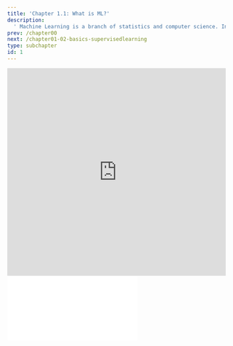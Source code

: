 ```yaml
---
title: 'Chapter 1.1: What is ML?'
description:
  ' Machine Learning is a branch of statistics and computer science. In this Section, you will see some typical examples of where Machine Learning is applied and several fundamental questions which we will answer later in this course.'
prev: /chapter00
next: /chapter01-02-basics-supervisedlearning
type: subchapter
id: 1
---
```



<exercise id="1" title="Video Lecture">
<iframe width="100%" height="480" src="https://www.youtube.com/embed/CCzx4UDkzpA" frameborder="0" allow="accelerometer; autoplay; encrypted-media; gyroscope; picture-in-picture" allowfullscreen></iframe>
</exercise>


<exercise id="2" title="Slides">
<object data="pdfs/1/slides-basics-whatisml.pdf
" type="application/pdf" style="width:100%;height:480px">
    <embed src="pdfs/1/slides-basics-whatisml.pdf
" type="application/pdf" />
</object>
</exercise>

